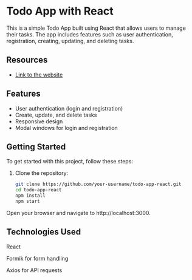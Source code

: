 # Todo App with React

This is a simple Todo App built using React that allows users to manage their tasks. The app includes features such as user authentication, registration, creating, updating, and deleting tasks.

## Resources

- [Link to the website](https://kind-pond-0d452dc10.3.azurestaticapps.net/)

## Features

- User authentication (login and registration)
- Create, update, and delete tasks
- Responsive design
- Modal windows for login and registration

## Getting Started

To get started with this project, follow these steps:

1. Clone the repository:
   ```sh
   git clone https://github.com/your-username/todo-app-react.git
   cd todo-app-react
   npm install
   npm start
   
Open your browser and navigate to http://localhost:3000.

## Technologies Used

React

Formik for form handling

Axios for API requests

